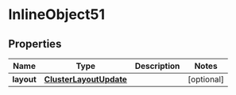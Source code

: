 

# InlineObject51

## Properties

Name | Type | Description | Notes
------------ | ------------- | ------------- | -------------
**layout** | [**ClusterLayoutUpdate**](ClusterLayoutUpdate.md) |  |  [optional]




